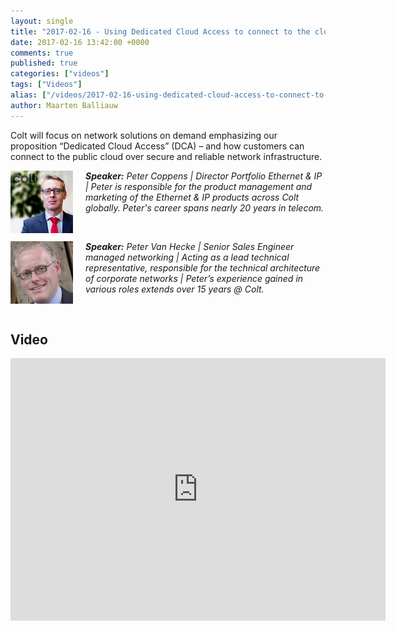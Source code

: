 ```yaml
---
layout: single
title: "2017-02-16 - Using Dedicated Cloud Access to connect to the cloud"
date: 2017-02-16 13:42:00 +0000
comments: true
published: true
categories: ["videos"]
tags: ["Videos"]
alias: ["/videos/2017-02-16-using-dedicated-cloud-access-to-connect-to-the-cloud"]
author: Maarten Balliauw
---
```


Colt will focus on network solutions on demand emphasizing our proposition &ldquo;Dedicated Cloud Access&rdquo; (DCA) &ndash; and how customers can connect to the public cloud over secure and reliable network infrastructure.

<img src="/assets/media/speakers/peter-coppens.jpg" alt="" align="left" width="100" height="100" style="margin-right: 20px;">***Speaker:** Peter Coppens | Director Portfolio Ethernet &amp; IP | Peter is responsible for the product management and marketing of the Ethernet &amp; IP products across Colt globally. Peter's career spans nearly 20 years in telecom.*

<br />

<img src="/assets/media/speakers/peter-van-hecke.jpg" alt="" align="left" width="100" height="100" style="margin-right: 20px;">***Speaker:** Peter Van Hecke | Senior Sales Engineer managed networking | Acting as a lead technical representative, responsible for the technical architecture of corporate networks | Peter&rsquo;s experience gained in various roles extends over 15 years @ Colt.*

<br />

## Video
	
<iframe width="600" height="420" src="http://www.youtube.com/embed/vWN-2IpyqXo" frameborder="0" allowfullscreen=""></iframe>		